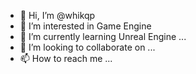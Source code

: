- 👋 Hi, I’m @whikqp
- 👀 I’m interested in Game Engine
- 🌱 I’m currently learning Unreal Engine ...
- 💞️ I’m looking to collaborate on ...
- 📫 How to reach me ...

<!---
whikqp/whikqp is a ✨ special ✨ repository because its `README.md` (this file) appears on your GitHub profile.
You can click the Preview link to take a look at your changes.
--->
